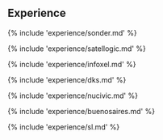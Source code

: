 ## Experience

{% include 'experience/sonder.md' %}

{% include 'experience/satellogic.md' %}

{% include 'experience/infoxel.md' %}

{% include 'experience/dks.md' %}

{% include 'experience/nucivic.md' %}

{% include 'experience/buenosaires.md' %}

{% include 'experience/sl.md' %}